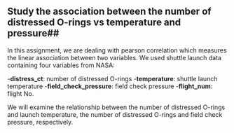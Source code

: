 ## Study the association between the number of distressed O-rings vs temperature and pressure##

In this assignment, we are dealing with pearson correlation which measures the linear association between two variables. We used shuttle launch data containing four variables from NASA:

-**distress_ct**: number of distressed O-rings
-**temperature**: shuttle launch temperature
-**field_check_pressure**: field check pressure
-**flight_num**: flight No.

We will examine the relationship between the number of distressed O-rings and launch temperature, the number of distressed O-rings and field check pressure, respectively. 

